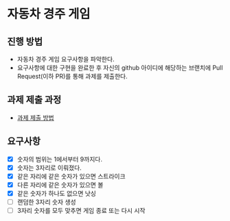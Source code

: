 # 자동차 경주 게임
## 진행 방법
* 자동차 경주 게임 요구사항을 파악한다.
* 요구사항에 대한 구현을 완료한 후 자신의 github 아이디에 해당하는 브랜치에 Pull Request(이하 PR)를 통해 과제를 제출한다.

## 과제 제출 과정
* [과제 제출 방법](https://github.com/next-step/nextstep-docs/tree/master/precourse)



## 요구사항

- [x] 숫자의 범위는 1에서부터 9까지다.
- [x] 숫자는 3자리로 이뤄졌다.
- [x] 같은 자리에 같은 숫자가 있으면 스트라이크
- [x] 다른 자리에 같은 숫자가 있으면 볼
- [x] 같은 숫자가 하나도 없으면 낫싱
- [ ] 랜덤한 3자리 숫자 생성
- [ ] 3자리 숫자를 모두 맞추면 게임 종료 또는 다시 시작
